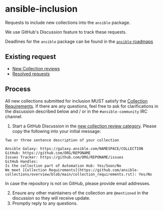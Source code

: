 # ansible-inclusion
Requests to include new collections into the `ansible` package.

We use GitHub's Discussion feature to track these requests.

Deadlines for the `ansible` package can be found in the [`ansible` roadmaps](https://docs.ansible.com/ansible/devel/roadmap/ansible_roadmap_index.html)

## Existing request

* [New Collection reviews](https://github.com/ansible-collections/ansible-inclusion/discussions/categories/new-collection-reviews)
* [Resolved requests](https://github.com/ansible-collections/ansible-inclusion/discussions/categories/resolved-reviews)

## Process

All new collections submitted for inclusion MUST satisfy the [Collection Requirements](https://github.com/ansible-collections/overview/blob/main/collection_requirements.rst).
If there are any questions, feel free to ask for clarifications in the discussion described below and / or in the `#ansible-community` IRC channel.

1. Start a GitHub Discussion in the [new collection review category](https://github.com/ansible-collections/ansible-inclusion/discussions/new?category=new-collection-reviews).  Please copy the following into your initial message:
```
Two or three sentence description of your collection

Ansible Galaxy: https://galaxy.ansible.com/NAMESPACE/COLLECTION
GitHub: https://github.com/ORG/REPONAME
Issues Tracker: https://github.com/ORG/REPONAME/issues
GitHub Handles: 
Is the collection part of Automation Hub: Yes/Soon/No
We meet [Collection Requirements](https://github.com/ansible-collections/overview/blob/main/collection_requirements.rst): Yes/No
```
In case the repository is not on GitHub, please provide email addresses.

2. Ensure any other maintainers of the collection are `@mentioned` in the discussion so they will receive update.
3. Promptly reply to any questions.

